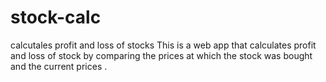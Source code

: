 # stock-calc
calcutales profit and loss of stocks
This is a web app that calculates profit and loss of stock by comparing the prices at which the stock was bought and the current prices .
